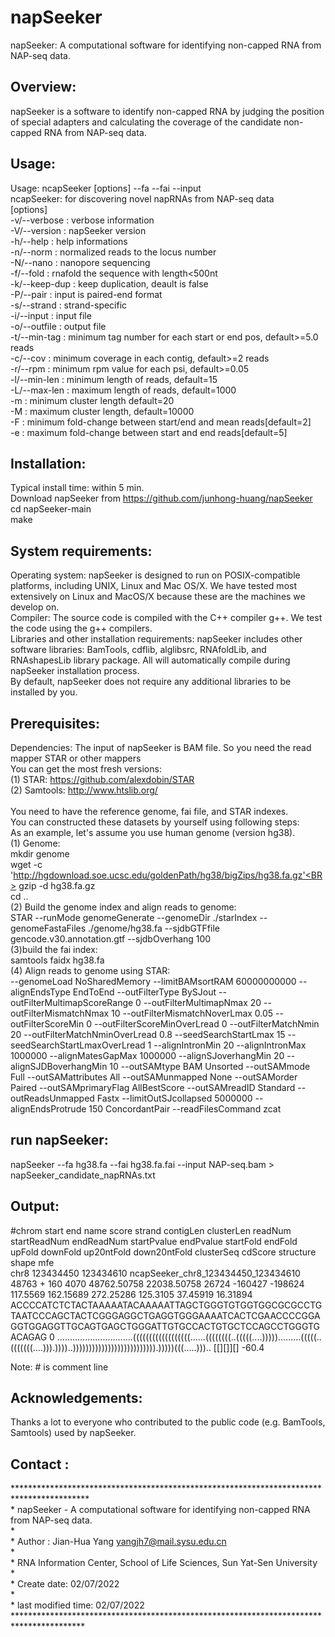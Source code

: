 # napSeeker

napSeeker: A computational software for identifying non-capped RNA from NAP-seq data.

Overview:
---------

napSeeker is a software to identify non-capped RNA by judging the position of special adapters and calculating the coverage of the candidate non-capped RNA from NAP-seq data. 

Usage:
---------

Usage:  ncapSeeker [options] --fa <genome seq> --fai <fai file> --input <BAM alignments><BR>
ncapSeeker: for discovering novel napRNAs from NAP-seq data<BR>
[options]<BR>
-v/--verbose                   : verbose information<BR>
-V/--version                   : napSeeker version<BR>
-h/--help                      : help informations<BR>
-n/--norm                      : normalized reads to the locus number<BR>
-N/--nano                      : nanopore sequencing<BR>
-f/--fold                      : rnafold the sequence with length<500nt<BR>
-k/--keep-dup                  : keep duplication, deault is false<BR>
-P/--pair                      : input is paired-end format<BR>
-s/--strand                    : strand-specific<BR>
-i/--input <string>            : input file<BAM format><BR>
-o/--outfile <string>          : output file<BR>
-t/--min-tag <double>          : minimum tag number for each start or end pos, default>=5.0 reads<BR>
-c/--cov <double>              : minimum coverage in each contig, default>=2 reads<BR>
-r/--rpm <double>              : minimum rpm value for each psi, default>=0.05<BR>
-l/--min-len <int>             : minimum length of reads, default=15<BR>
-L/--max-len <int>             : maximum length of reads, default=1000<BR>
-m <int>                       : minimum cluster length default=20<BR>
-M <int>                       : maximum cluster length, default=10000<BR>
-F <double>                    : minimum fold-change between start/end and mean reads[default=2]<BR>
-e <double>                    : maximum fold-change between start and end reads[default=5]<BR>


Installation:<BR>
---------

Typical install time: within 5 min.<BR>
Download napSeeker from https://github.com/junhong-huang/napSeeker <BR>
cd napSeeker-main<BR>
make<BR>

System requirements:
---------

Operating system: napSeeker is designed to run on POSIX-compatible platforms, including UNIX, Linux and Mac OS/X. We have tested  most extensively on Linux and MacOS/X because these are the machines we develop on.<BR>
Compiler: The source code is compiled with  the C++ compiler g++. We test the code using the g++ compilers.<BR>
Libraries and other installation requirements: napSeeker includes other software libraries: BamTools, cdflib, alglibsrc, RNAfoldLib, and RNAshapesLib library package. All will automatically compile during napSeeker installation process.<BR>
By default, napSeeker does not require any additional libraries to be installed by you.<BR>

Prerequisites:<BR>
---------

Dependencies: The input of napSeeker is BAM file. So you need the read mapper STAR or other mappers<BR>
You can get the most fresh versions:<BR>
(1)  STAR: https://github.com/alexdobin/STAR<BR>
(2)  Samtools: http://www.htslib.org/<BR><BR>You need to have the reference genome, fai file, and  STAR indexes.<BR>You can constructed these datasets by yourself using following steps:<BR>
As an example, let's assume you use human genome (version hg38).<BR>
(1)  Genome:<BR>
mkdir genome<BR>
wget -c 'http://hgdownload.soe.ucsc.edu/goldenPath/hg38/bigZips/hg38.fa.gz'<BR>
gzip -d hg38.fa.gz<BR>
cd ..<BR>
(2) Build the genome index and align reads to genome:<BR>
STAR --runMode genomeGenerate --genomeDir ./starIndex --genomeFastaFiles ./genome/hg38.fa --sjdbGTFfile gencode.v30.annotation.gtf --sjdbOverhang 100<BR>
(3)build the fai index:<BR>
samtools faidx hg38.fa<BR>
(4)  Align reads to genome using STAR:<BR>
--genomeLoad NoSharedMemory --limitBAMsortRAM 60000000000 --alignEndsType EndToEnd --outFilterType BySJout --outFilterMultimapScoreRange 0 --outFilterMultimapNmax 20 --outFilterMismatchNmax 10 --outFilterMismatchNoverLmax 0.05 --outFilterScoreMin 0 --outFilterScoreMinOverLread 0 --outFilterMatchNmin 20 --outFilterMatchNminOverLread 0.8 --seedSearchStartLmax 15 --seedSearchStartLmaxOverLread 1 --alignIntronMin 20 --alignIntronMax 1000000 --alignMatesGapMax 1000000 --alignSJoverhangMin 20 --alignSJDBoverhangMin 10 --outSAMtype BAM Unsorted --outSAMmode Full --outSAMattributes All --outSAMunmapped None --outSAMorder Paired --outSAMprimaryFlag AllBestScore --outSAMreadID Standard --outReadsUnmapped Fastx --limitOutSJcollapsed 5000000 --alignEndsProtrude 150 ConcordantPair --readFilesCommand zcat<BR>

run napSeeker:
---------

napSeeker --fa hg38.fa --fai hg38.fa.fai --input NAP-seq.bam \> napSeeker_candidate_napRNAs.txt<BR>

Output:
---------

#chrom	start	end	name	score	strand	contigLen	clusterLen	readNum	startReadNum	endReadNum	startPvalue	endPvalue	startFold	endFold	upFold	downFold	up20ntFold	down20ntFold	clusterSeq	cdScore	structure	shape	mfe<BR>
chr8	123434450	123434610	ncapSeeker_chr8_123434450_123434610	48763	+	160	4070	48762.50758	22038.50758	26724	-160427	-198624	117.5569	162.15689	272.25286	125.3105	37.45919	16.31894	ACCCCATCTCTACTAAAAATACAAAAATTAGCTGGGTGTGGTGGCGCGCCTGTAATCCCAGCTACTCGGGAGGCTGAGGTGGGAAAATCACTCGAACCCCGGAGGTGGAGGTTGCAGTGAGCTGGGATTGTGCCACTGTGCTCCAGCCTGGGTGACAGAG	0	..............................((((((((((((((((((......((((((((..(((((....))))).........(((((..(((((((....))).))))..)))))))))))))))))))))))))).)))))(((.....)))..	[[][]][]	-60.4<BR>

Note: # is comment line<BR>

Acknowledgements:
---------

Thanks a lot to everyone who contributed to the public code (e.g. BamTools, Samtools) used by napSeeker.<BR>

Contact :
---------

*****************************************************************************************<BR>
 \*	napSeeker - A computational software for identifying non-capped RNA from NAP-seq data.<BR>
 \*<BR>
 \*	Author : Jian-Hua Yang <yangjh7@mail.sysu.edu.cn><BR>
 \* <BR>
 \*	RNA Information Center, School of Life Sciences, Sun Yat-Sen University<BR>
 \*	<BR>
 \*  Create date: 02/07/2022<BR>
 \*  <BR>
 \*  last modified time: 02/07/2022<BR>
 ****************************************************************************************<BR>
